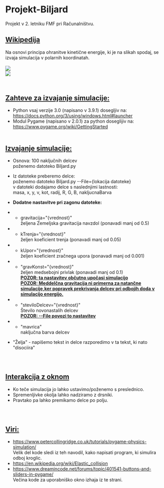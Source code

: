 # Projekt-Biljard
Projekt v 2. letniku FMF pri Računalništvu.


## <b><u> Wikipedija </u></b>
Na osnovi principa ohranitve kinetične energije, ki je na slikah spodaj, se izvaja simulacija v polarnih koordinatah.<br/><br/>
<img src="https://latex.codecogs.com/png.latex?\dpi{150}&space;\bg_white&space;\begin{align}&space;\mathbf{v}'_1&=\mathbf{v}_1-\frac{2&space;m_2}{m_1&plus;m_2}&space;\&space;\frac{\langle&space;\mathbf{v}_1-\mathbf{v}_2,\,\mathbf{x}_1-\mathbf{x}_2\rangle}{\|\mathbf{x}_1-\mathbf{x}_2\|^2}&space;\&space;(\mathbf{x}_1-\mathbf{x}_2)&space;\\&space;\mathbf{v}'_2&=\mathbf{v}_2-\frac{2&space;m_1}{m_1&plus;m_2}&space;\&space;\frac{\langle&space;\mathbf{v}_2-\mathbf{v}_1,\,\mathbf{x}_2-\mathbf{x}_1\rangle}{\|\mathbf{x}_2-\mathbf{x}_1\|^2}&space;\&space;(\mathbf{x}_2-\mathbf{x}_1)&space;\end{align}" /><br/>
<img src="https://upload.wikimedia.org/wikipedia/commons/2/2c/Elastischer_sto%C3%9F_2D.gif"/><br/><br/>

# 

## <b><u> Zahteve za izvajanje simulacije: </u></b>
* Python vsaj verzije 3.0 (napisano v 3.9.1) dosegljiv na:<br/>
https://docs.python.org/3/using/windows.html#launcher
* Modul Pygame (napisano v 2.0.1) za python doseglijiv na:<br/>
https://www.pygame.org/wiki/GettingStarted
<br/><br/>


## <b><u> Izvajanje simulacije: </u></b>
* Osnova: 100 naključnih delcev <br/>
poženemo datoteko Biljard.py<br/>
* Iz datoteke preberemo delce:<br/>
poženemo datoteko Biljard.py --File={lokacija datoteke}<br/>
v datoteki dodajamo delce s naslednjimi lastnosti:<br/>
masa, x, y, v, kot, radij, R, G, B, nakljucnaBarva<br/>

* <b> Dodatne nastavitve pri zagonu datoteke: </b> <br/>
* * gravitacija="{vrednost}"<br/>
        željena Zemeljska gravitacija navzdol (ponavadi manj od 0.5)<br/>
* * kTrenja="{vrednost}"<br/>
        željen koeficient trenja (ponavadi manj od 0.05)<br/>
* * kUpor="{vrednost}"<br/>
        željen koeficient zračnega upora (ponavadi manj od 0.001)<br/>
* * "gravKonst="{vrednost}"<br/>
        željen medsebojni privlak (ponavadi manj od 0.1)<br/>
        <b><u> POZOR: ta nastavitev občutno upočasi simulacijo <br/>
        POZOR: Meddelčna gravitacija ni primerna za natančne simulacije,ker popravek prekrivanja delcev pri odbojih
        doda v simulacijo energijo.</u></b>
* * "steviloDelcev="{vrednost}"<br/>
        Število novonastalih delcev<br/>
        <b><u> POZOR: --File povozi to nastavitev </u></b> <br/>
* * "mavrica"<br/>
        naključna barva delcev<br/>

*  "Želja" - napišemo tekst in delce razporedimo v ta tekst, ki nato "disociira"
<br/>

#
## <b><u> Interakcija z oknom </u></b>
* Ko teče simulacija jo lahko ustavimo/poženemo s preslednico.
* Spremenljivke okolja lahko nadziramo z drsniki.
* Pravtako pa lahko premikamo delce po polju.
<br/>

#
## <b><u> Viri: </u></b>
* https://www.petercollingridge.co.uk/tutorials/pygame-physics-simulation/ <br/>
    Velik del kode sledi iz teh navodil, kako napisati program, ki simulira odboj kroglic.
* https://en.wikipedia.org/wiki/Elastic_collision <br/>
* https://www.dreamincode.net/forums/topic/401541-buttons-and-sliders-in-pygame/ <br/>
    Večina kode za uporabniško okno izhaja iz te strani.